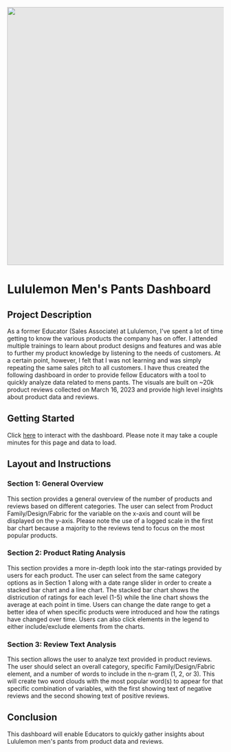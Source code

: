 <img style="display: block;-webkit-user-select: none;margin: auto;cursor: zoom-in;background-color: hsl(0, 0%, 90%);" src="https://cdn.dribbble.com/users/1364029/screenshots/15919680/media/023f6fca7b83f40ff61c1d61111c5818.gif" width="1000" height="600">

# Lululemon Men's Pants Dashboard

## Project Description

As a former Educator (Sales Associate) at Lululemon, I've spent a lot of time getting to know the various products the company has on offer. I attended multiple trainings to learn about product designs and features and was able to further my product knowledge by listening to the needs of customers. At a certain point, however, I felt that I was not learning and was simply repeating the same sales pitch to all customers. I have thus created the following dashboard in order to provide fellow Educators with a tool to quickly analyze data related to mens pants. The visuals are built on ~20k product reviews collected on March 16, 2023 and provide high level insights about product data and reviews.

## Getting Started

Click [here](https://lululemon-mens-pants-dash.onrender.com/) to interact with the dashboard. Please note it may take a couple minutes for this page and data to load.

## Layout and Instructions

### Section 1: General Overview

This section provides a general overview of the number of products and reviews based on different categories. The user can select from Product Family/Design/Fabric for the variable on the x-axis and count will be displayed on the y-axis. Please note the use of a logged scale in the first bar chart because a majority to the reviews tend to focus on the most popular products.

### Section 2: Product Rating Analysis

This section provides a more in-depth look into the star-ratings provided by users for each product. The user can select from the same category options as in Section 1 along with a date range slider in order to create a stacked bar chart and a line chart. The stacked bar chart shows the districution of ratings for each level (1-5) while the line chart shows the average at each point in time. Users can change the date range to get a better idea of when specific products were introduced and how the ratings have changed over time. Users can also click elements in the legend to either include/exclude elements from the charts. 

### Section 3: Review Text Analysis

This section allows the user to analyze text provided in product reviews. The user should select an overall category, specific Family/Design/Fabric element, and a number of words to include in the n-gram (1, 2, or 3). This will create two word clouds with the most popular word(s) to appear for that specific combination of variables, with the first showing text of negative reviews and the second showing text of positive reviews. 

## Conclusion

This dashboard will enable Educators to quickly gather insights about Lululemon men's pants from product data and reviews.
